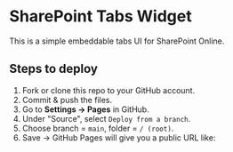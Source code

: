 # SharePoint Tabs Widget

This is a simple embeddable tabs UI for SharePoint Online.

## Steps to deploy

1. Fork or clone this repo to your GitHub account.
2. Commit & push the files.
3. Go to **Settings → Pages** in GitHub.
4. Under "Source", select `Deploy from a branch`.
5. Choose branch = `main`, folder = `/ (root)`.
6. Save → GitHub Pages will give you a public URL like:
